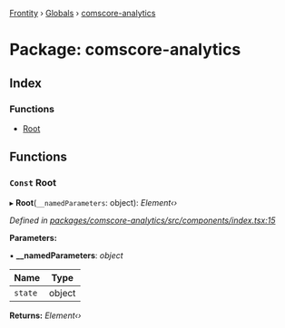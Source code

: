 [Frontity](../README.md) › [Globals](../globals.md) › [comscore-analytics](comscore_analytics.md)

# Package: comscore-analytics

## Index

### Functions

* [Root](comscore_analytics.md#const-root)

## Functions

### `Const` Root

▸ **Root**(`__namedParameters`: object): *Element‹›*

*Defined in [packages/comscore-analytics/src/components/index.tsx:15](https://github.com/frontity/frontity/blob/8f93b4e4/packages/comscore-analytics/src/components/index.tsx#L15)*

**Parameters:**

▪ **__namedParameters**: *object*

Name | Type |
------ | ------ |
`state` | object |

**Returns:** *Element‹›*
